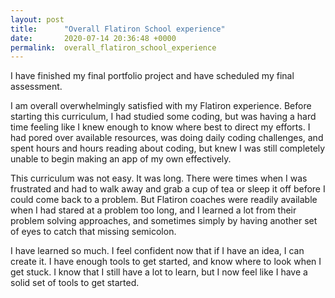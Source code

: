 ```yaml
---
layout: post
title:      "Overall Flatiron School experience"
date:       2020-07-14 20:36:48 +0000
permalink:  overall_flatiron_school_experience
---
```



I have finished my final portfolio project and have scheduled my final assessment. 

I am overall overwhelmingly satisfied with my Flatiron experience. Before starting this curriculum, I had studied some coding, but was having a hard time feeling like I knew enough to know where best to direct my efforts. I had pored over available resources, was doing daily coding challenges, and spent hours and hours reading about coding, but knew I was still completely unable to begin making an app of my own effectively. 

This curriculum was not easy. It was long. There were times when I was frustrated and had to walk away and grab a cup of tea or sleep it off before I could come back to a problem. But Flatiron coaches were readily available when I had stared at a problem too long, and I learned a lot from their problem solving approaches, and sometimes simply by having another set of eyes to catch that missing semicolon. 

I have learned so much. I feel confident now that if I have an idea, I can create it. I have enough tools to get started, and know where to look when I get stuck. I know that I still have a lot to learn, but I now feel like I have a solid set of tools to get started.
